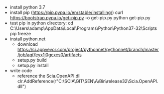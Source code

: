 - install python 3.7
- install pip (https://pip.pypa.io/en/stable/installing/)
		curl https://bootstrap.pypa.io/get-pip.py -o get-pip.py
		python get-pip.py
- test pip in python directory:
	cd C:\Users\adamp\AppData\Local\Programs\Python\Python37-32\Scripts
	pip freeze
- install python.net 
	- download https://ci.appveyor.com/project/pythonnet/pythonnet/branch/master/job/aqi7eyx1j0gcxcs0/artifacts
	- setup.py build
	- setup.py install
- write code
	- reference the Scia.OpenAPI.dll
			clr.AddReference(r"C:\SCIA\GIT\SEN\A\Bin\release32\Scia.OpenAPI.dll")